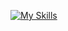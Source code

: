 
[![My Skills](https://skillicons.dev/icons?i=js,html,css,react,supabase,vite,nodejs,express,figma,sequelize)](https://skillicons.dev)
<!---
RomanCornier/RomanCornier is a ✨ special ✨ repository because its `README.md` (this file) appears on your GitHub profile.
You can click the Preview link to take a look at your changes.
--->
